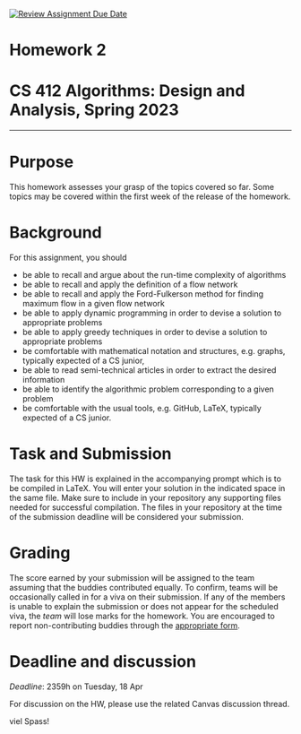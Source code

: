 [![Review Assignment Due Date](https://classroom.github.com/assets/deadline-readme-button-24ddc0f5d75046c5622901739e7c5dd533143b0c8e959d652212380cedb1ea36.svg)](https://classroom.github.com/a/ysf7FJvf)
# Homework 2
# CS 412 Algorithms: Design and Analysis, Spring 2023

-----

# Purpose

This homework assesses your grasp of the topics covered so far. Some topics may be covered within the first week of the release of the homework. 

# Background

For this assignment, you should

- be able to recall and argue about the run-time complexity of algorithms
- be able to recall and apply the definition of a flow network
- be able to recall and apply the Ford-Fulkerson method for finding maximum flow in a given flow network
- be able to apply dynamic programming in order to devise a solution to appropriate problems
- be able to apply greedy techniques in order to devise a solution to appropriate problems
- be comfortable with mathematical notation and structures, e.g. graphs, typically expected of a CS junior,
- be able to read semi-technical articles in order to extract the desired information
- be able to identify the algorithmic problem corresponding to a given problem
- be comfortable with the usual tools, e.g. GitHub, LaTeX, typically expected of a CS junior.


# Task and Submission

The task for this HW is explained in the accompanying prompt which is to be compiled in LaTeX. You will enter your solution in the indicated space in the same file. Make sure to include in your repository any supporting files needed for successful compilation. The files in your repository at the time of the submission deadline will be considered your submission.

# Grading

The score earned by your submission will be assigned to the team assuming that the buddies contributed equally. To confirm, teams will be occasionally called in for a viva on their submission. If any of the members is unable to explain the submission or does not appear for the scheduled viva, the _team_ will lose marks for the homework. You are encouraged to report non-contributing buddies through the [appropriate form](https://hulms.instructure.com/courses/2616/quizzes/7187).

# Deadline and discussion

_Deadline_: 2359h on Tuesday, 18 Apr

For discussion on the HW, please use the related Canvas discussion thread.

viel Spass!
